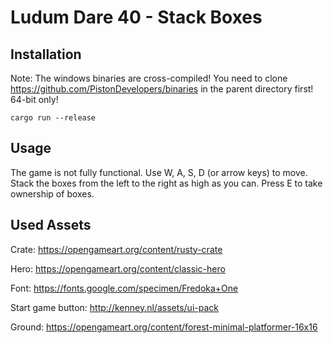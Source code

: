 # Ludum Dare 40 - Stack Boxes

## Installation

Note: The windows binaries are cross-compiled! 
You need to clone https://github.com/PistonDevelopers/binaries in the parent directory first! 64-bit only!

```
cargo run --release
```

## Usage

The game is not fully functional. Use W, A, S, D (or arrow keys) to move.
Stack the boxes from the left to the right as high as you can.
Press E to take ownership of boxes.

## Used Assets

Crate: https://opengameart.org/content/rusty-crate

Hero: https://opengameart.org/content/classic-hero

Font: https://fonts.google.com/specimen/Fredoka+One

Start game button: http://kenney.nl/assets/ui-pack

Ground: https://opengameart.org/content/forest-minimal-platformer-16x16
